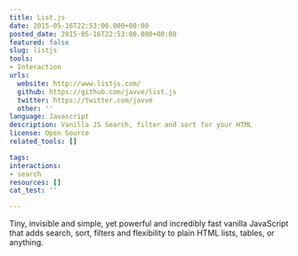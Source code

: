 ```yaml
---
title: List.js
date: 2015-05-16T22:53:00.000+00:00
posted_date: 2015-05-16T22:53:00.000+00:00
featured: false
slug: listjs
tools:
- Interaction
urls:
  website: http://www.listjs.com/
  github: https://github.com/javve/list.js
  twitter: https://twitter.com/javve
  other: ''
language: Javascript
description: Vanilla JS Search, filter and sort for your HTML
license: Open Source
related_tools: []

tags:
interactions:
- search
resources: []
cat_test: ''

---
```

Tiny, invisible and simple, yet powerful and incredibly fast vanilla JavaScript that adds search, sort, filters and flexibility to plain HTML lists, tables, or anything.
